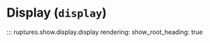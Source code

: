 # Display (`display`)

::: ruptures.show.display.display
    rendering:
        show_root_heading: true